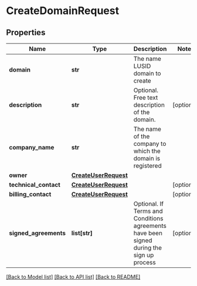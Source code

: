# CreateDomainRequest

## Properties
Name | Type | Description | Notes
------------ | ------------- | ------------- | -------------
**domain** | **str** | The name LUSID domain to create | 
**description** | **str** | Optional. Free text description of the domain. | [optional] 
**company_name** | **str** | The name of the company to which the domain is registered | 
**owner** | [**CreateUserRequest**](CreateUserRequest.md) |  | 
**technical_contact** | [**CreateUserRequest**](CreateUserRequest.md) |  | [optional] 
**billing_contact** | [**CreateUserRequest**](CreateUserRequest.md) |  | [optional] 
**signed_agreements** | **list[str]** | Optional. If Terms and Conditions agreements have been signed during the sign up process | [optional] 

[[Back to Model list]](../README.md#documentation-for-models) [[Back to API list]](../README.md#documentation-for-api-endpoints) [[Back to README]](../README.md)


